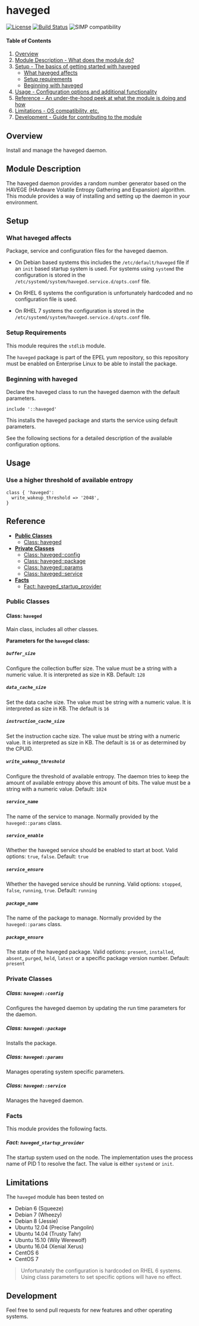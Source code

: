 # haveged

[![License](https://img.shields.io/badge/license-BSD--2--Clause-blue.svg)](https://opensource.org/licenses/BSD-2-Clause) [![Build Status](https://travis-ci.org/simp/puppet-haveged?branch=simp-master)](https://travis-ci.org/simp/puppet-haveged) ![SIMP compatibility](https://img.shields.io/badge/license-BSD--2--Clause-blue.svg)

#### Table of Contents

1. [Overview](#overview)
2. [Module Description - What does the module do?](#module-description)
3. [Setup - The basics of getting started with haveged](#setup)
	* [What haveged affects](#what-haveged-affects)
	* [Setup requirements](#setup-requirements)
	* [Beginning with haveged](#beginning-with-haveged)
4. [Usage - Configuration options and additional functionality](#usage)
5. [Reference - An under-the-hood peek at what the module is doing and how](#reference)
5. [Limitations - OS compatibility, etc.](#limitations)
6. [Development - Guide for contributing to the module](#development)

## Overview

Install and manage the haveged daemon.

## Module Description

The haveged daemon provides a random number generator based on the HAVEGE (HArdware Volatile Entropy Gathering and Expansion) algorithm. This module provides a way of installing and setting up the daemon in your environment.

## Setup

### What haveged affects

Package, service and configuration files for the haveged daemon.

* On Debian based systems this includes the `/etc/default/haveged` file if an `init` based startup system is used. For systems using `systemd` the configuration is stored in the `/etc/systemd/system/haveged.service.d/opts.conf` file.

* On RHEL 6 systems the configuration is unfortunately hardcoded and no configuration file is used.

* On RHEL 7 systems the configuration is stored in the `/etc/systemd/system/haveged.service.d/opts.conf` file.

### Setup Requirements

This module requires the `stdlib` module.

The `haveged` package is part of the EPEL yum repository, so this repository must be enabled on Enterprise Linux to be able to install the package.

### Beginning with haveged

Declare the haveged class to run the haveged daemon with the default parameters.

```puppet
include '::haveged'
```

This installs the haveged package and starts the service using default parameters.

See the following sections for a detailed description of the available configuration options.

## Usage

### Use a higher threshold of available entropy

```puppet
class { 'haveged':
  write_wakeup_threshold => '2048',
}
```

## Reference

- [**Public Classes**](#public-classes)
  - [Class: haveged](#class-haveged)
- [**Private Classes**](#private-classes)
  - [Class: haveged::config](#class-havegedconfig)
  - [Class: haveged::package](#class-havegedpackage)
  - [Class: haveged::params](#class-havegedparams)
  - [Class: haveged::service](#class-havegedservice)
- [**Facts**](#facts)
  - [Fact: haveged_startup_provider](#fact-haveged_startup_provider)

### Public Classes

#### Class: `haveged`

Main class, includes all other classes.

**Parameters for the `haveged` class:**

##### `buffer_size`

Configure the collection buffer size. The value must be a string with a numeric value. It is interpreted as size in KB. Default: `128`

##### `data_cache_size`

Set the data cache size. The value must be string with a numeric value. It is interpreted as size in KB. The default is `16`

##### `instruction_cache_size`

Set the instruction cache size. The value must be string with a numeric value. It is interpreted as size in KB. The default is `16` or as determined by the CPUID.

##### `write_wakeup_threshold`

Configure the threshold of available entropy. The daemon tries to keep the amount of available entropy above this amount of bits. The value must be a string with a numeric value. Default: `1024`

##### `service_name`

The name of the service to manage. Normally provided by the `haveged::params` class.

##### `service_enable`

Whether the haveged service should be enabled to start at boot. Valid options: `true`, `false`. Default: `true`

##### `service_ensure`

Whether the haveged service should be running. Valid options: `stopped`, `false`, `running`, `true`. Default: `running`

##### `package_name`

The name of the package to manage. Normally provided by the `haveged::params` class.

##### `package_ensure`

The state of the haveged package. Valid options: `present`, `installed`, `absent`, `purged`, `held`, `latest` or a specific package version number. Default: `present`

### Private Classes

##### Class: `haveged::config`

Configures the haveged daemon by updating the run time parameters for the daemon.

##### Class: `haveged::package`

Installs the package.

##### Class: `haveged::params`

Manages operating system specific parameters.

##### Class: `haveged::service`

Manages the haveged daemon.

### Facts

This module provides the following facts.

##### Fact: `haveged_startup_provider`

The startup system used on the node. The implementation uses the process name of PID 1 to resolve the fact. The value is either `systemd` or `init`.

## Limitations

The `haveged` module has been tested on

* Debian 6 (Squeeze)
* Debian 7 (Wheezy)
* Debian 8 (Jessie)
* Ubuntu 12.04 (Precise Pangolin)
* Ubuntu 14.04 (Trusty Tahr)
* Ubuntu 15.10 (Wily Werewolf)
* Ubuntu 16.04 (Xenial Xerus)
* CentOS 6
* CentOS 7

> Unfortunately the configuration is hardcoded on RHEL 6 systems. Using class parameters to set specific options will have no effect.

## Development

Feel free to send pull requests for new features and other operating systems.
